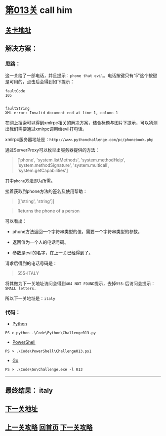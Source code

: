# [第013关][1] call him

## [关卡地址][1]

## 解决方案：

### 思路：

这一关给了一部电话，并且提示：`phone that evil`。电话按键只有“5”这个按键是可用的，点击后会得到如下提示：

```
faultCode
105


faultString
XML error: Invalid document end at line 1, column 1
```

在网上搜索可以得到xmlrpc相关的解决方案，结合标题与图片下提示，可以猜测出我们需要通过xmlrpc调用给evil打电话。

xmlrpc服务器地址是：`http://www.pythonchallenge.com/pc/phonebook.php`

通过ServerProxy可以枚举出服务器提供的方法：

>['phone', 'system.listMethods', 'system.methodHelp', 'system.methodSignature', 'system.multicall', 'system.getCapabilities']

其中`phone`方法即为所需。

接着获取到phone方法的签名及使用帮助：

>[['string', 'string']]

>Returns the phone of a person

可以看出：

* phone方法返回一个字符串类型的值，需要一个字符串类型的参数。

* 返回值为一个人的电话号码。

* 参数是evil的名字，在上一关已经得到了。

请求后得到的电话号码是：

>555-ITALY

将其做为下一关地址访问会得到`404 NOT FOUND`提示，去掉`555-`后访问会提示：`SMALL letters.`

所以下一关地址是：`italy`

### 代码：

* [Python][2]

```
PS > python .\Code\Python\Challenge013.py
```

* [PowerShell][3]

```
PS > .\Code\PowerShell\Challenge013.ps1
```

* [Go][4]

```
PS > .\Code\Go\Challenge.exe -l 013
```

---
## 最终结果： italy

## [下一关地址][5]

## [上一关攻略][6] [回首页][7] [下一关攻略][8]

[1]: http://www.pythonchallenge.com/pc/return/disproportional.html
[2]: ../Code/Python/Challenge013.py "点我查看源码"
[3]: ../Code/PowerShell/Challenge013.ps1 "点我查看源码"
[4]: ../Code/Go/Challenge013.go "点我查看源码"
[5]: http://www.pythonchallenge.com/pc/return/italy.html
[6]: ./Challenge012.md "上一关攻略"
[7]: ../README.md "回首页"
[8]: ./Challenge014.md "下一关攻略"
